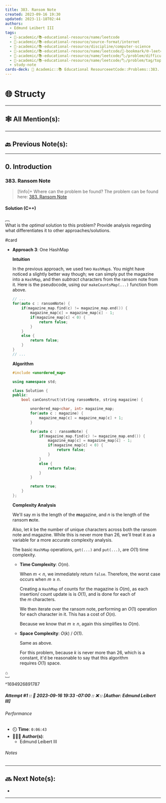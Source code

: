 ```yaml
---
title: 383. Ransom Note
created: 2023-09-16 19:30
updated: 2023-11-18T02:44
authors:
  - Edmund Leibert III
tags:
  - 🔴-academic/📚-educational-resource/name/leetcode
  - 🔴-academic/📚-educational-resource/source-format/internet
  - 🔴-academic/📚-educational-resource/discipline/computer-science
  - 🔴-academic/📚-educational-resource/name/leetcode/🔖-bookmark/🌐-leetcode/problems/383-ransom-note
  - 🔴-academic/📚-educational-resource/name/leetcode/🏷️/problem/difficulty/
  - 🔴-academic/📚-educational-resource/name/leetcode/🏷️/problem/tag/topic/
  - study-note
cards-deck: 🔴 Academic::📚 Educational ResourceeetCode::Problems::383. Ransom Note
---
```


# 🌐 Structy

---

## 🕸️ All Mention(s): 

---

## 🔙 Previous Note(s):

---

## 0. Introduction

### 383. Ransom Note

> [!info]+ Where can the problem be found?
> The problem can be found here: [383. Ransom Note](https://leetcode.com/problems/ransom-note/description/)

#### Solution (C++)

﹇<br>
What is the _optimal_ solution to this problem? Provide analysis regarding what differentiates it to other approaches/solutions.

#card 



- **Approach 3**: One HashMap

	**Intuition**

	In the previous approach, we used two `HashMap`s. You might have noticed a slightly better way though; we can simply put the magazine into a `HashMap`, and then _subtract_ characters from the ransom note from it. Here is the pseudocode, using our `makeCountsMap(...)` function from above.

	```cpp
	// ...
	for(auto c : ransomNote) {
		if(magazine_map.find(c) != magazine_map.end()) {
			magazine_map[c] = magazine_map[c] - 1;
			if(magazine_map[c] < 0) {
				return false;
			}
		}
		else {
			return false;
		}
	}
	// ...
	```

	**Algorithm**

	```cpp
	#include <unordered_map>
	
	using namespace std;
	
	class Solution {
	public:
	    bool canConstruct(string ransomNote, string magazine) {
	
	        unordered_map<char, int> magazine_map;
	        for(auto c : magazine) {
	            magazine_map[c] = magazine_map[c] + 1;
	        }
	
	        for(auto c : ransomNote) {
	            if(magazine_map.find(c) != magazine_map.end()) {
	                magazine_map[c] = magazine_map[c] - 1;
	                if(magazine_map[c] < 0) {
	                    return false;
	                }
	            }
	            else {
	                return false;
	            }
	        }
	
	        return true;        
	    }
	};
	```

	**Complexity Analysis**
	
	We'll say $m$ is the length of the **m**agazine, and $n$ is the length of the ransom **n**ote.
	
	Also, let $k$ be the number of unique characters across both the ransom note and magazine. While this is never more than $26$, we'll treat it as a variable for a more accurate complexity analysis.
	
	The basic `HashMap` operations, `get(...)` and `put(...)`, are $O(1)$ time complexity.
	
	- **Time Complexity**: $O(m)$.
		
		When $m<n$, we immediately return `false`. Therefore, the worst case occurs when $m\geq n$.
		
		Creating a `HashMap` of counts for the magazine is $O(m)$, as each insertion/ count update is is $O(1)$, and is done for each of the $m$ characters.
		
		We then iterate over the ransom note, performing an $O(1)$ operation for each character in it. This has a cost of $O(n)$.
		
		Because we know that $m\geq n$, again this simplifies to $O(m)$.
	
	- **Space Complexity**: $O(k)$ / $O(1)$.
	  
		Same as above.
	  
		For this problem, because $k$ is never more than $26$, which is a constant, it'd be reasonable to say that this algorithm requires $O(1)$ space.

⌂
<br>﹈<br>^1694926891787


##### Attempt #1 :: 📆 2023-09-16 19:33 -07:00 :: ❌ :: \[Author: Edmund Leibert III\]

###### Performance

- ⏲️ **Time**: `0:06:43`
- 🧔🏽‍♂️ **Author(s)**:
	- Edmund Leibert III

###### Notes




---

## 🔜 Next Note(s):
- 

---



